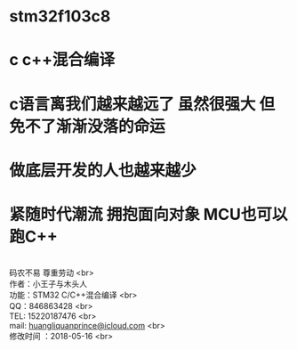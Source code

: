 # stm32f103c8
# c c++混合编译
# c语言离我们越来越远了 虽然很强大 但免不了渐渐没落的命运
# 做底层开发的人也越来越少
# 紧随时代潮流 拥抱面向对象 MCU也可以跑C++

<br>码农不易 尊重劳动 \<br>
<br>作者：小王子与木头人
<br>功能：STM32 C/C++混合编译  \<br>
<br>QQ：846863428 \<br>
<br>TEL: 15220187476 \<br>
<br>mail: huangliquanprince@icloud.com \<br>
<br>修改时间 ：2018-05-16 \<br>